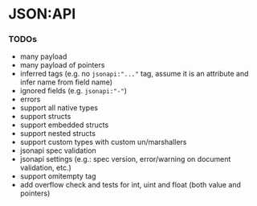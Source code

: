 # JSON:API

### TODOs

- many payload
- many payload of pointers
- inferred tags (e.g. no `jsonapi:"..."` tag, assume it is an attribute and infer name from field name)
- ignored fields (e.g. `jsonapi:"-"`)
- errors
- support all native types
- support structs
- support embedded structs
- support nested structs
- support custom types with custom un/marshallers
- jsonapi spec validation
- jsonapi settings (e.g.: spec version, error/warning on document validation, etc.)
- support omitempty tag
- add overflow check and tests for int, uint and float (both value and pointers)